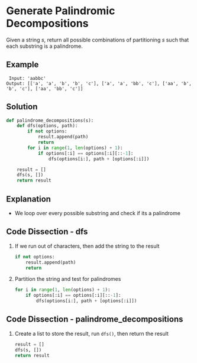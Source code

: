 # Generate Palindromic Decompositions
Given a string _s_, return all possible combinations of partitioning _s_ such that each substring is a palindrome.

## Example
```
 Input: 'aabbc'
Output: [['a', 'a', 'b', 'b', 'c'], ['a', 'a', 'bb', 'c'], ['aa', 'b', 'b', 'c'], ['aa', 'bb', 'c']]
```

## Solution
```python
def palindrome_decompositions(s):
    def dfs(options, path):
        if not options:
            result.append(path)
            return
        for i in range(1, len(options) + 1):
            if options[:i] == options[:i][::-1]:
                dfs(options[i:], path + [options[:i]])

    result = []
    dfs(s, [])
    return result
```

## Explanation
* We loop over every possible substring and check if its a palindrome

## Code Dissection - dfs
1. If we run out of characters, then add the string to the result
    ```python
    if not options:
        result.append(path)
        return
    ```
2. Partition the string and test for palindromes
    ```python
    for i in range(1, len(options) + 1):
        if options[:i] == options[:i][::-1]:
            dfs(options[i:], path + [options[:i]])
    ```

## Code Dissection - palindrome_decompositions
1. Create a list to store the result, run `dfs()`, then return the result
    ```python
    result = []
    dfs(s, [])
    return result
    ```